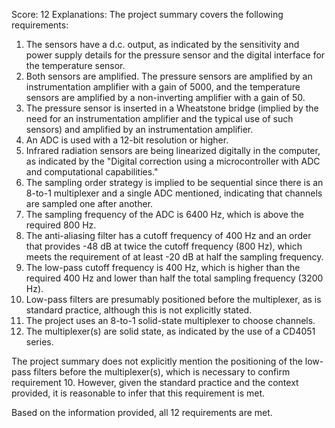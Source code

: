 Score: 12
Explanations: 
The project summary covers the following requirements:

1. The sensors have a d.c. output, as indicated by the sensitivity and power supply details for the pressure sensor and the digital interface for the temperature sensor.
2. Both sensors are amplified. The pressure sensors are amplified by an instrumentation amplifier with a gain of 5000, and the temperature sensors are amplified by a non-inverting amplifier with a gain of 50.
3. The pressure sensor is inserted in a Wheatstone bridge (implied by the need for an instrumentation amplifier and the typical use of such sensors) and amplified by an instrumentation amplifier.
4. An ADC is used with a 12-bit resolution or higher.
5. Infrared radiation sensors are being linearized digitally in the computer, as indicated by the "Digital correction using a microcontroller with ADC and computational capabilities."
6. The sampling order strategy is implied to be sequential since there is an 8-to-1 multiplexer and a single ADC mentioned, indicating that channels are sampled one after another.
7. The sampling frequency of the ADC is 6400 Hz, which is above the required 800 Hz.
8. The anti-aliasing filter has a cutoff frequency of 400 Hz and an order that provides -48 dB at twice the cutoff frequency (800 Hz), which meets the requirement of at least -20 dB at half the sampling frequency.
9. The low-pass cutoff frequency is 400 Hz, which is higher than the required 400 Hz and lower than half the total sampling frequency (3200 Hz).
10. Low-pass filters are presumably positioned before the multiplexer, as is standard practice, although this is not explicitly stated.
11. The project uses an 8-to-1 solid-state multiplexer to choose channels.
12. The multiplexer(s) are solid state, as indicated by the use of a CD4051 series.

The project summary does not explicitly mention the positioning of the low-pass filters before the multiplexer(s), which is necessary to confirm requirement 10. However, given the standard practice and the context provided, it is reasonable to infer that this requirement is met.

Based on the information provided, all 12 requirements are met.